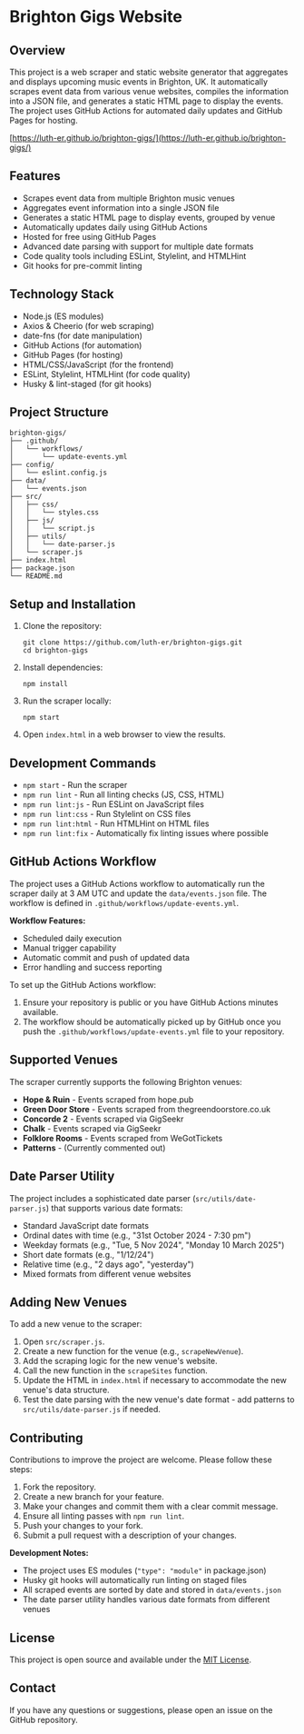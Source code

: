 # Brighton Gigs Website

## Overview

This project is a web scraper and static website generator that aggregates and displays upcoming music events in Brighton, UK. It automatically scrapes event data from various venue websites, compiles the information into a JSON file, and generates a static HTML page to display the events. The project uses GitHub Actions for automated daily updates and GitHub Pages for hosting.

[https://luth-er.github.io/brighton-gigs/](https://luth-er.github.io/brighton-gigs/)

## Features

- Scrapes event data from multiple Brighton music venues
- Aggregates event information into a single JSON file
- Generates a static HTML page to display events, grouped by venue
- Automatically updates daily using GitHub Actions
- Hosted for free using GitHub Pages
- Advanced date parsing with support for multiple date formats
- Code quality tools including ESLint, Stylelint, and HTMLHint
- Git hooks for pre-commit linting

## Technology Stack

- Node.js (ES modules)
- Axios & Cheerio (for web scraping)
- date-fns (for date manipulation)
- GitHub Actions (for automation)
- GitHub Pages (for hosting)
- HTML/CSS/JavaScript (for the frontend)
- ESLint, Stylelint, HTMLHint (for code quality)
- Husky & lint-staged (for git hooks)

## Project Structure

```
brighton-gigs/
├── .github/
│   └── workflows/
│       └── update-events.yml
├── config/
│   └── eslint.config.js
├── data/
│   └── events.json
├── src/
│   ├── css/
│   │   └── styles.css
│   ├── js/
│   │   └── script.js
│   ├── utils/
│   │   └── date-parser.js
│   └── scraper.js
├── index.html
├── package.json
└── README.md
```

## Setup and Installation

1. Clone the repository:
   ```
   git clone https://github.com/luth-er/brighton-gigs.git
   cd brighton-gigs
   ```

2. Install dependencies:
   ```
   npm install
   ```

3. Run the scraper locally:
   ```
   npm start
   ```

4. Open `index.html` in a web browser to view the results.

## Development Commands

- `npm start` - Run the scraper
- `npm run lint` - Run all linting checks (JS, CSS, HTML)
- `npm run lint:js` - Run ESLint on JavaScript files
- `npm run lint:css` - Run Stylelint on CSS files
- `npm run lint:html` - Run HTMLHint on HTML files
- `npm run lint:fix` - Automatically fix linting issues where possible

## GitHub Actions Workflow

The project uses a GitHub Actions workflow to automatically run the scraper daily at 3 AM UTC and update the `data/events.json` file. The workflow is defined in `.github/workflows/update-events.yml`.

**Workflow Features:**
- Scheduled daily execution
- Manual trigger capability
- Automatic commit and push of updated data
- Error handling and success reporting

To set up the GitHub Actions workflow:

1. Ensure your repository is public or you have GitHub Actions minutes available.
2. The workflow should be automatically picked up by GitHub once you push the `.github/workflows/update-events.yml` file to your repository.

## Supported Venues

The scraper currently supports the following Brighton venues:

- **Hope & Ruin** - Events scraped from hope.pub
- **Green Door Store** - Events scraped from thegreendoorstore.co.uk
- **Concorde 2** - Events scraped via GigSeekr
- **Chalk** - Events scraped via GigSeekr
- **Folklore Rooms** - Events scraped from WeGotTickets
- **Patterns** - (Currently commented out)

## Date Parser Utility

The project includes a sophisticated date parser (`src/utils/date-parser.js`) that supports various date formats:

- Standard JavaScript date formats
- Ordinal dates with time (e.g., "31st October 2024 - 7:30 pm")
- Weekday formats (e.g., "Tue, 5 Nov 2024", "Monday 10 March 2025")
- Short date formats (e.g., "1/12/24")
- Relative time (e.g., "2 days ago", "yesterday")
- Mixed formats from different venue websites

## Adding New Venues

To add a new venue to the scraper:

1. Open `src/scraper.js`.
2. Create a new function for the venue (e.g., `scrapeNewVenue`).
3. Add the scraping logic for the new venue's website.
4. Call the new function in the `scrapeSites` function.
5. Update the HTML in `index.html` if necessary to accommodate the new venue's data structure.
6. Test the date parsing with the new venue's date format - add patterns to `src/utils/date-parser.js` if needed.

## Contributing

Contributions to improve the project are welcome. Please follow these steps:

1. Fork the repository.
2. Create a new branch for your feature.
3. Make your changes and commit them with a clear commit message.
4. Ensure all linting passes with `npm run lint`.
5. Push your changes to your fork.
6. Submit a pull request with a description of your changes.

**Development Notes:**
- The project uses ES modules (`"type": "module"` in package.json)
- Husky git hooks will automatically run linting on staged files
- All scraped events are sorted by date and stored in `data/events.json`
- The date parser utility handles various date formats from different venues

## License

This project is open source and available under the [MIT License](LICENSE).

## Contact

If you have any questions or suggestions, please open an issue on the GitHub repository.
